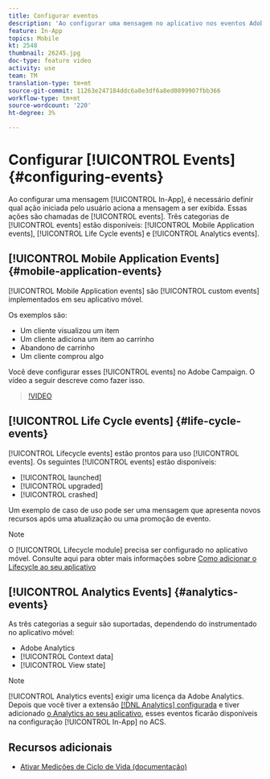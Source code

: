 ```yaml
---
title: Configurar eventos
description: 'Ao configurar uma mensagem no aplicativo nos eventos Adobe Campaign Standard (ACS), defina qual ação iniciada pelo usuário disparará a mensagem a ser exibida. '
feature: In-App
topics: Mobile
kt: 2548
thumbnail: 26245.jpg
doc-type: feature video
activity: use
team: TM
translation-type: tm+mt
source-git-commit: 11263e247184ddc6a8e3df6a8ed0899907fbb366
workflow-type: tm+mt
source-wordcount: '220'
ht-degree: 3%

---
```



# Configurar [!UICONTROL Events] {#configuring-events}

Ao configurar uma mensagem [!UICONTROL In-App], é necessário definir qual ação iniciada pelo usuário aciona a mensagem a ser exibida. Essas ações são chamadas de [!UICONTROL events]. Três categorias de [!UICONTROL events] estão disponíveis: [!UICONTROL Mobile Application events], [!UICONTROL Life Cycle events] e [!UICONTROL Analytics events].

## [!UICONTROL Mobile Application Events] {#mobile-application-events}

[!UICONTROL Mobile Application events] são  [!UICONTROL custom events] implementados em seu aplicativo móvel.

Os exemplos são:

* Um cliente visualizou um item
* Um cliente adiciona um item ao carrinho
* Abandono de carrinho
* Um cliente comprou algo

Você deve configurar esses [!UICONTROL events] no Adobe Campaign. O vídeo a seguir descreve como fazer isso.

>[!VIDEO](https://video.tv.adobe.com/v/26245?quality=12)

## [!UICONTROL Life Cycle events]  {#life-cycle-events}

[!UICONTROL Lifecycle events] estão prontos para uso  [!UICONTROL events]. Os seguintes [!UICONTROL events] estão disponíveis:

* [!UICONTROL launched]
* [!UICONTROL upgraded]
* [!UICONTROL crashed]

Um exemplo de caso de uso pode ser uma mensagem que apresenta novos recursos após uma atualização ou uma promoção de evento.

>[!NOTE]
>
>O [!UICONTROL Lifecycle module] precisa ser configurado no aplicativo móvel. Consulte aqui para obter mais informações sobre [Como adicionar o Lifecycle ao seu aplicativo](https://aep-sdks.gitbook.io/docs/using-mobile-extensions/mobile-core/lifecycle)

## [!UICONTROL Analytics Events] {#analytics-events}

As três categorias a seguir são suportadas, dependendo do instrumentado no aplicativo móvel:

* Adobe Analytics
* [!UICONTROL Context data]
* [!UICONTROL View state]

>[!NOTE]
>
>[!UICONTROL Analytics events] exigir uma licença da Adobe Analytics. Depois que você tiver a extensão [[!DNL Analytics] configurada](https://aep-sdks.gitbook.io/docs/using-mobile-extensions/adobe-analytics#configure-analytics-extension-in-launch) e tiver adicionado [o Analytics ao seu aplicativo](https://aep-sdks.gitbook.io/docs/using-mobile-extensions/adobe-analytics#add-analytics-to-your-app), esses eventos ficarão disponíveis na configuração [!UICONTROL In-App] no ACS.

## Recursos adicionais

* [Ativar Medições de Ciclo de Vida (documentação)](https://aep-sdks.gitbook.io/docs/getting-started/initialize-the-sdk#enable-lifecycle-metrics)
